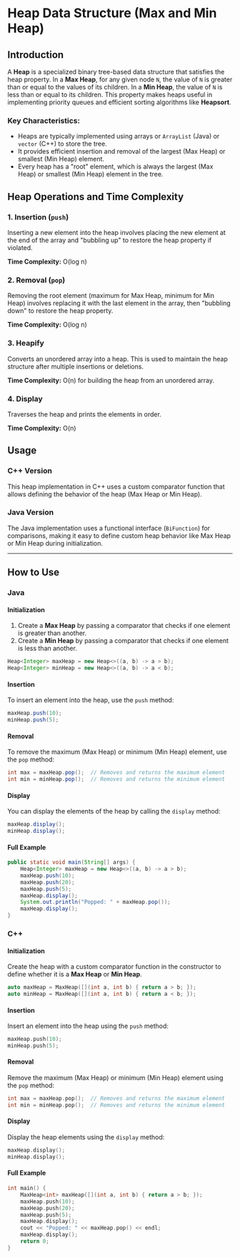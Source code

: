 # Heap Data Structure (Max and Min Heap)

## Introduction

A **Heap** is a specialized binary tree-based data structure that satisfies the heap property. In a **Max Heap**, for any given node `N`, the value of `N` is greater than or equal to the values of its children. In a **Min Heap**, the value of `N` is less than or equal to its children. This property makes heaps useful in implementing priority queues and efficient sorting algorithms like **Heapsort**.

### Key Characteristics:
- Heaps are typically implemented using arrays or `ArrayList` (Java) or `vector` (C++) to store the tree.
- It provides efficient insertion and removal of the largest (Max Heap) or smallest (Min Heap) element.
- Every heap has a "root" element, which is always the largest (Max Heap) or smallest (Min Heap) element in the tree.

## Heap Operations and Time Complexity

### 1. **Insertion (`push`)**
   Inserting a new element into the heap involves placing the new element at the end of the array and "bubbling up" to restore the heap property if violated.

   **Time Complexity:** O(log n)

### 2. **Removal (`pop`)**
   Removing the root element (maximum for Max Heap, minimum for Min Heap) involves replacing it with the last element in the array, then "bubbling down" to restore the heap property.

   **Time Complexity:** O(log n)

### 3. **Heapify**
   Converts an unordered array into a heap. This is used to maintain the heap structure after multiple insertions or deletions.

   **Time Complexity:** O(n) for building the heap from an unordered array.

### 4. **Display**
   Traverses the heap and prints the elements in order.

   **Time Complexity:** O(n)

## Usage

### C++ Version

This heap implementation in C++ uses a custom comparator function that allows defining the behavior of the heap (Max Heap or Min Heap).

### Java Version

The Java implementation uses a functional interface (`BiFunction`) for comparisons, making it easy to define custom heap behavior like Max Heap or Min Heap during initialization.

---

## How to Use

### Java

#### Initialization

1. Create a **Max Heap** by passing a comparator that checks if one element is greater than another.
2. Create a **Min Heap** by passing a comparator that checks if one element is less than another.

```java
Heap<Integer> maxHeap = new Heap<>((a, b) -> a > b);
Heap<Integer> minHeap = new Heap<>((a, b) -> a < b);
```

#### Insertion

To insert an element into the heap, use the `push` method:

```java
maxHeap.push(10);
minHeap.push(5);
```

#### Removal

To remove the maximum (Max Heap) or minimum (Min Heap) element, use the `pop` method:

```java
int max = maxHeap.pop();  // Removes and returns the maximum element
int min = minHeap.pop();  // Removes and returns the minimum element
```

#### Display

You can display the elements of the heap by calling the `display` method:

```java
maxHeap.display();
minHeap.display();
```

#### Full Example

```java
public static void main(String[] args) {
    Heap<Integer> maxHeap = new Heap<>((a, b) -> a > b);
    maxHeap.push(10);
    maxHeap.push(20);
    maxHeap.push(5);
    maxHeap.display();
    System.out.println("Popped: " + maxHeap.pop());
    maxHeap.display();
}
```

### C++

#### Initialization

Create the heap with a custom comparator function in the constructor to define whether it is a **Max Heap** or **Min Heap**.

```cpp
auto maxHeap = MaxHeap([](int a, int b) { return a > b; });
auto minHeap = MaxHeap([](int a, int b) { return a < b; });
```

#### Insertion

Insert an element into the heap using the `push` method:

```cpp
maxHeap.push(10);
minHeap.push(5);
```

#### Removal

Remove the maximum (Max Heap) or minimum (Min Heap) element using the `pop` method:

```cpp
int max = maxHeap.pop();  // Removes and returns the maximum element
int min = minHeap.pop();  // Removes and returns the minimum element
```

#### Display

Display the heap elements using the `display` method:

```cpp
maxHeap.display();
minHeap.display();
```

#### Full Example

```cpp
int main() {
    MaxHeap<int> maxHeap([](int a, int b) { return a > b; });
    maxHeap.push(10);
    maxHeap.push(20);
    maxHeap.push(5);
    maxHeap.display();
    cout << "Popped: " << maxHeap.pop() << endl;
    maxHeap.display();
    return 0;
}
```
